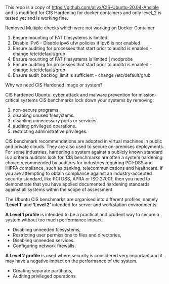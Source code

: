 This repo is a copy of https://github.com/alivx/CIS-Ubuntu-20.04-Ansible and is modified for CIS Hardening for docker containers and only level_2 is tested yet and is working fine.

Removed Multiple checks which were not working on Docker Container
1. Ensure mounting of FAT filesystems is limited
2. Disable IPv6 - Disable ipv6 ufw policies if ipv6 is not enabled
3. Ensure auditing for processes that start prior to auditd is enabled - change /etc/default/grub
4. Ensure mounting of FAT filesystems is limited | modprobe
5. Ensure auditing for processes that start prior to auditd is enabled - change /etc/default/grub
6. Ensure audit_backlog_limit is sufficient - change /etc/default/grub

Why we need CIS Hardened Image or system? 

CIS hardened Ubuntu: cyber attack and malware prevention for mission-critical systems
CIS benchmarks lock down your systems by removing:
1. non-secure programs.
2. disabling unused filesystems.
3. disabling unnecessary ports or services.
4. auditing privileged operations.
5. restricting administrative privileges.


CIS benchmark recommendations are adopted in virtual machines in public and private clouds. They are also used to secure on-premises deployments. For some industries, hardening a system against a publicly known standard is a criteria auditors look for. CIS benchmarks are often a system hardening choice recommended by auditors for industries requiring PCI-DSS and HIPPA compliance, such as banking, telecommunications and healthcare.
If you are attempting to obtain compliance against an industry-accepted security standard, like PCI DSS, APRA or ISO 27001, then you need to demonstrate that you have applied documented hardening standards against all systems within the scope of assessment.


The Ubuntu CIS benchmarks are organised into different profiles, namely **‘Level 1’** and **‘Level 2’** intended for server and workstation environments.


**A Level 1 profile** is intended to be a practical and prudent way to secure a system without too much performance impact.
* Disabling unneeded filesystems,
* Restricting user permissions to files and directories,
* Disabling unneeded services.
* Configuring network firewalls.

**A Level 2 profile** is used where security is considered very important and it may have a negative impact on the performance of the system.

* Creating separate partitions,
* Auditing privileged operations

